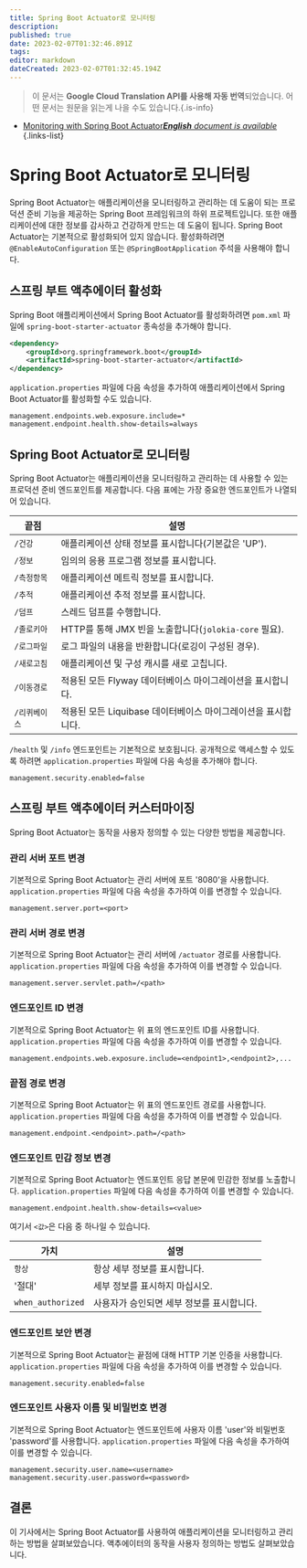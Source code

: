 ```yaml
---
title: Spring Boot Actuator로 모니터링
description: 
published: true
date: 2023-02-07T01:32:46.891Z
tags: 
editor: markdown
dateCreated: 2023-02-07T01:32:45.194Z
---
```


> 이 문서는 **Google Cloud Translation API를 사용해 자동 번역**되었습니다.
어떤 문서는 원문을 읽는게 나을 수도 있습니다.{.is-info}



- [Monitoring with Spring Boot Actuator***English** document is available*](/en/Knowledge-base/Spring-Boot/monitoring-with-spring-boot-actuator)
{.links-list}



# Spring Boot Actuator로 모니터링

Spring Boot Actuator는 애플리케이션을 모니터링하고 관리하는 데 도움이 되는 프로덕션 준비 기능을 제공하는 Spring Boot 프레임워크의 하위 프로젝트입니다. 또한 애플리케이션에 대한 정보를 감사하고 건강하게 만드는 데 도움이 됩니다. Spring Boot Actuator는 기본적으로 활성화되어 있지 않습니다. 활성화하려면 `@EnableAutoConfiguration` 또는 `@SpringBootApplication` 주석을 사용해야 합니다.

## 스프링 부트 액추에이터 활성화

Spring Boot 애플리케이션에서 Spring Boot Actuator를 활성화하려면 `pom.xml` 파일에 `spring-boot-starter-actuator` 종속성을 추가해야 합니다.

```xml
<dependency>
    <groupId>org.springframework.boot</groupId>
    <artifactId>spring-boot-starter-actuator</artifactId>
</dependency>
```

`application.properties` 파일에 다음 속성을 추가하여 애플리케이션에서 Spring Boot Actuator를 활성화할 수도 있습니다.

```properties
management.endpoints.web.exposure.include=*
management.endpoint.health.show-details=always
```

## Spring Boot Actuator로 모니터링

Spring Boot Actuator는 애플리케이션을 모니터링하고 관리하는 데 사용할 수 있는 프로덕션 준비 엔드포인트를 제공합니다. 다음 표에는 가장 중요한 엔드포인트가 나열되어 있습니다.

| 끝점 | 설명 |
| --- | --- |
| `/건강` | 애플리케이션 상태 정보를 표시합니다(기본값은 'UP'). |
| `/정보` | 임의의 응용 프로그램 정보를 표시합니다. |
| `/측정항목` | 애플리케이션 메트릭 정보를 표시합니다. |
| `/추적` | 애플리케이션 추적 정보를 표시합니다. |
| `/덤프` | 스레드 덤프를 수행합니다. |
| `/졸로키아` | HTTP를 통해 JMX 빈을 노출합니다(`jolokia-core` 필요). |
| `/로그파일` | 로그 파일의 내용을 반환합니다(로깅이 구성된 경우). |
| `/새로고침` | 애플리케이션 및 구성 캐시를 새로 고칩니다. |
| `/이동경로` | 적용된 모든 Flyway 데이터베이스 마이그레이션을 표시합니다. |
| `/리퀴베이스` | 적용된 모든 Liquibase 데이터베이스 마이그레이션을 표시합니다. |

`/health` 및 `/info` 엔드포인트는 기본적으로 보호됩니다. 공개적으로 액세스할 수 있도록 하려면 `application.properties` 파일에 다음 속성을 추가해야 합니다.

```properties
management.security.enabled=false
```

## 스프링 부트 액추에이터 커스터마이징

Spring Boot Actuator는 동작을 사용자 정의할 수 있는 다양한 방법을 제공합니다.

### 관리 서버 포트 변경

기본적으로 Spring Boot Actuator는 관리 서버에 포트 '8080'을 사용합니다. `application.properties` 파일에 다음 속성을 추가하여 이를 변경할 수 있습니다.

```properties
management.server.port=<port>
```

### 관리 서버 경로 변경

기본적으로 Spring Boot Actuator는 관리 서버에 `/actuator` 경로를 사용합니다. `application.properties` 파일에 다음 속성을 추가하여 이를 변경할 수 있습니다.

```properties
management.server.servlet.path=/<path>
```

### 엔드포인트 ID 변경

기본적으로 Spring Boot Actuator는 위 표의 엔드포인트 ID를 사용합니다. `application.properties` 파일에 다음 속성을 추가하여 이를 변경할 수 있습니다.

```properties
management.endpoints.web.exposure.include=<endpoint1>,<endpoint2>,...
```

### 끝점 경로 변경

기본적으로 Spring Boot Actuator는 위 표의 엔드포인트 경로를 사용합니다. `application.properties` 파일에 다음 속성을 추가하여 이를 변경할 수 있습니다.

```properties
management.endpoint.<endpoint>.path=/<path>
```

### 엔드포인트 민감 정보 변경

기본적으로 Spring Boot Actuator는 엔드포인트 응답 본문에 민감한 정보를 노출합니다. `application.properties` 파일에 다음 속성을 추가하여 이를 변경할 수 있습니다.

```properties
management.endpoint.health.show-details=<value>
```

여기서 `<값>`은 다음 중 하나일 수 있습니다.

| 가치 | 설명 |
| --- | --- |
| `항상` | 항상 세부 정보를 표시합니다. |
| '절대' | 세부 정보를 표시하지 마십시오. |
| `when_authorized` | 사용자가 승인되면 세부 정보를 표시합니다. |

### 엔드포인트 보안 변경

기본적으로 Spring Boot Actuator는 끝점에 대해 HTTP 기본 인증을 사용합니다. `application.properties` 파일에 다음 속성을 추가하여 이를 변경할 수 있습니다.

```properties
management.security.enabled=false
```

### 엔드포인트 사용자 이름 및 비밀번호 변경

기본적으로 Spring Boot Actuator는 엔드포인트에 사용자 이름 'user'와 비밀번호 'password'를 사용합니다. `application.properties` 파일에 다음 속성을 추가하여 이를 변경할 수 있습니다.

```properties
management.security.user.name=<username>
management.security.user.password=<password>
```

## 결론

이 기사에서는 Spring Boot Actuator를 사용하여 애플리케이션을 모니터링하고 관리하는 방법을 살펴보았습니다. 액추에이터의 동작을 사용자 정의하는 방법도 살펴보았습니다.